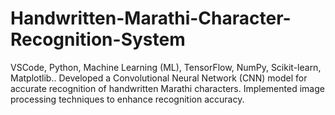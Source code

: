# Handwritten-Marathi-Character-Recognition-System
VSCode, Python, Machine Learning (ML), TensorFlow, NumPy, Scikit-learn, Matplotlib.. Developed a Convolutional Neural Network (CNN) model for accurate recognition of handwritten Marathi characters. Implemented image processing techniques to enhance recognition accuracy.
